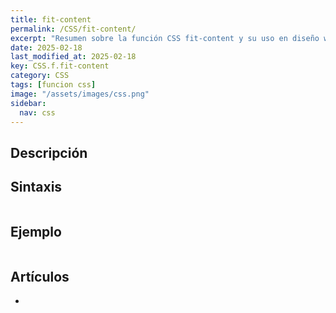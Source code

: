 ```yaml
---
title: fit-content
permalink: /CSS/fit-content/
excerpt: "Resumen sobre la función CSS fit-content y su uso en diseño web."
date: 2025-02-18
last_modified_at: 2025-02-18
key: CSS.f.fit-content
category: CSS
tags: [funcion css]
image: "/assets/images/css.png"
sidebar:
  nav: css
---
```


## Descripción


## Sintaxis


```css

```


## Ejemplo


```css

```


## Artículos

- 
